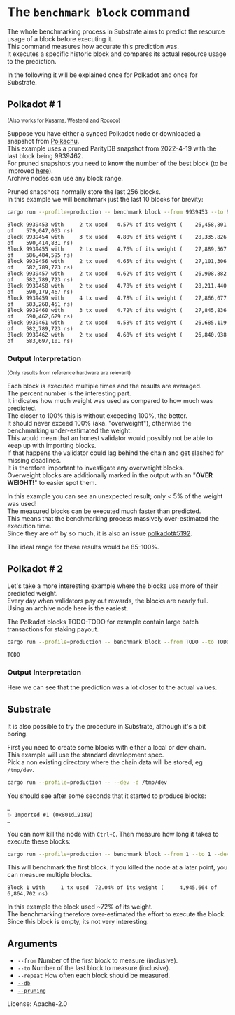 # The `benchmark block` command

The whole benchmarking process in Substrate aims to predict the resource usage of a block before executing it.  
This command measures how accurate this prediction was.  
It executes a specific historic block and compares its actual resource usage to the prediction.  

In the following it will be explained once for Polkadot and once for Substrate.  

## Polkadot # 1
<sup>(Also works for Kusama, Westend and Rococo)</sup>


Suppose you have either a synced Polkadot node or downloaded a snapshot from [Polkachu].  
This example uses a pruned ParityDB snapshot from 2022-4-19 with the last block being 9939462.  
For pruned snapshots you need to know the number of the best block (to be improved [here]).  
Archive nodes can use any block range.  

Pruned snapshots normally store the last 256 blocks.  
In this example we will benchmark just the last 10 blocks for brevity:  
```sh
cargo run --profile=production -- benchmark block --from 9939453 --to 9939462 --db paritydb
```

```pre
Block 9939453 with     2 tx used   4.57% of its weight (    26,458,801 of    579,047,053 ns)    
Block 9939454 with     3 tx used   4.80% of its weight (    28,335,826 of    590,414,831 ns)    
Block 9939455 with     2 tx used   4.76% of its weight (    27,889,567 of    586,484,595 ns)    
Block 9939456 with     2 tx used   4.65% of its weight (    27,101,306 of    582,789,723 ns)    
Block 9939457 with     2 tx used   4.62% of its weight (    26,908,882 of    582,789,723 ns)    
Block 9939458 with     2 tx used   4.78% of its weight (    28,211,440 of    590,179,467 ns)    
Block 9939459 with     4 tx used   4.78% of its weight (    27,866,077 of    583,260,451 ns)    
Block 9939460 with     3 tx used   4.72% of its weight (    27,845,836 of    590,462,629 ns)    
Block 9939461 with     2 tx used   4.58% of its weight (    26,685,119 of    582,789,723 ns)    
Block 9939462 with     2 tx used   4.60% of its weight (    26,840,938 of    583,697,101 ns)    
```

### Output Interpretation

<sup>(Only results from reference hardware are relevant)</sup>

Each block is executed multiple times and the results are averaged.  
The percent number is the interesting part.  
It indicates how much weight was used as compared to how much was predicted.  
The closer to 100% this is without exceeding 100%, the better.  
It should never exceed 100% (aka. "overweight"), otherwise the benchmarking under-estimated the weight.  
This would mean that an honest validator would possibly not be able to keep up with importing blocks.  
If that happens the validator could lag behind the chain and get slashed for missing deadlines.  
It is therefore important to investigate any overweight blocks.  
Overweight blocks are additionally marked in the output with an "**OVER WEIGHT!**" to easier spot them.  

In this example you can see an unexpected result; only < 5% of the weight was used!  
The measured blocks can be executed much faster than predicted.  
This means that the benchmarking process massively over-estimated the execution time.  
Since they are off by so much, it is also an issue [polkadot#5192].  

The ideal range for these results would be 85-100%.

## Polkadot # 2

Let's take a more interesting example where the blocks use more of their predicted weight.  
Every day when validators pay out rewards, the blocks are nearly full.  
Using an archive node here is the easiest.  

The Polkadot blocks TODO-TODO for example contain large batch transactions for staking payout.  

```sh
cargo run --profile=production -- benchmark block --from TODO --to TODO --db paritydb
```

```pre
TODO
```

### Output Interpretation

Here we can see that the prediction was a lot closer to the actual values.  

## Substrate

It is also possible to try the procedure in Substrate, although it's a bit boring.  

First you need to create some blocks with either a local or dev chain.  
This example will use the standard development spec.  
Pick a non existing directory where the chain data will be stored, eg `/tmp/dev`.
```sh
cargo run --profile=production -- --dev -d /tmp/dev
```
You should see after some seconds that it started to produce blocks:  
```pre
…
✨ Imported #1 (0x801d…9189)
…
```
You can now kill the node with `Ctrl+C`. Then measure how long it takes to execute these blocks:  
```sh
cargo run --profile=production -- benchmark block --from 1 --to 1 --dev -d /tmp/dev --pruning archive
```
This will benchmark the first block. If you killed the node at a later point, you can measure multiple blocks.
```pre
Block 1 with     1 tx used  72.04% of its weight (     4,945,664 of      6,864,702 ns)
```

In this example the block used ~72% of its weight.  
The benchmarking therefore over-estimated the effort to execute the block.  
Since this block is empty, its not very interesting.

## Arguments

- `--from` Number of the first block to measure (inclusive).
- `--to` Number of the last block to measure (inclusive).
- `--repeat` How often each block should be measured.
- [`--db`]
- [`--pruning`]

License: Apache-2.0

<!-- LINKS -->

[Polkachu]: https://polkachu.com/snapshots
[here]: https://github.com/paritytech/substrate/issues/11141
[polkadot#5192]: https://github.com/paritytech/polkadot/issues/5192

[`--db`]: ../shared/README.md#arguments
[`--pruning`]: ../shared/README.md#arguments
